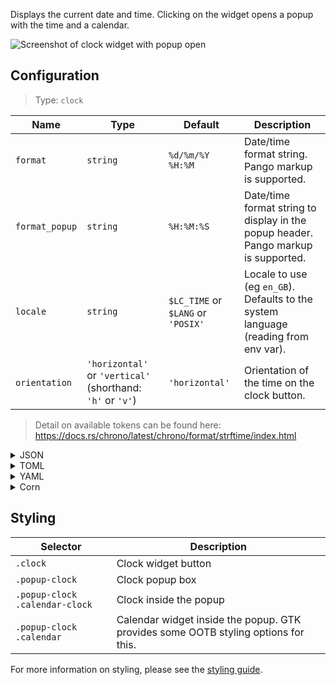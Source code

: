 Displays the current date and time. 
Clicking on the widget opens a popup with the time and a calendar.

![Screenshot of clock widget with popup open](https://user-images.githubusercontent.com/5057870/184540521-2278bdec-9742-46f0-9ac2-58a7b6f6ea1d.png)


## Configuration

> Type: `clock`

| Name           | Type                                                       | Default                            | Description                                                                         |
|----------------|------------------------------------------------------------|------------------------------------|-------------------------------------------------------------------------------------|
| `format`       | `string`                                                   | `%d/%m/%Y %H:%M`                   | Date/time format string. Pango markup is supported.                                 |
| `format_popup` | `string`                                                   | `%H:%M:%S`                         | Date/time format string to display in the popup header. Pango markup is supported.  |
| `locale`       | `string`                                                   | `$LC_TIME` or `$LANG` or `'POSIX'` | Locale to use (eg `en_GB`). Defaults to the system language (reading from env var). |
| `orientation`  | `'horizontal'` or `'vertical'` (shorthand: `'h'` or `'v'`) | `'horizontal'`                     | Orientation of the time on the clock button.                                        |

> Detail on available tokens can be found here: <https://docs.rs/chrono/latest/chrono/format/strftime/index.html>

<details>
<summary>JSON</summary>

```json
{
  "end": [
    {
      "type": "clock",
      "format": "%d/%m/%Y %H:%M"
    }
  ]
}

```

</details>

<details>
<summary>TOML</summary>

```toml
[[end]]
type = "clock"
format = "%d/%m/%Y %H:%M"
```

</details>

<details>
<summary>YAML</summary>

```yaml
end:
  - type: "clock"
    format: "%d/%m/%Y %H:%M"
```

</details>

<details>
<summary>Corn</summary>

```corn
{
  end = [
    {
      type = "clock"
      format = "%d/%m/%Y %H:%M"
    }
  ]
}
```

</details>

## Styling

| Selector                       | Description                                                                        |
|--------------------------------|------------------------------------------------------------------------------------|
| `.clock`                       | Clock widget button                                                                |
| `.popup-clock`                 | Clock popup box                                                                    |
| `.popup-clock .calendar-clock` | Clock inside the popup                                                             |
| `.popup-clock .calendar`       | Calendar widget inside the popup. GTK provides some OOTB styling options for this. |

For more information on styling, please see the [styling guide](styling-guide).
